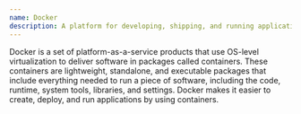 ```yaml
---
name: Docker
description: A platform for developing, shipping, and running applications in containers
---
```


Docker is a set of platform-as-a-service products that use OS-level virtualization to deliver software in packages called containers. These containers are lightweight, standalone, and executable packages that include everything needed to run a piece of software, including the code, runtime, system tools, libraries, and settings. Docker makes it easier to create, deploy, and run applications by using containers.
